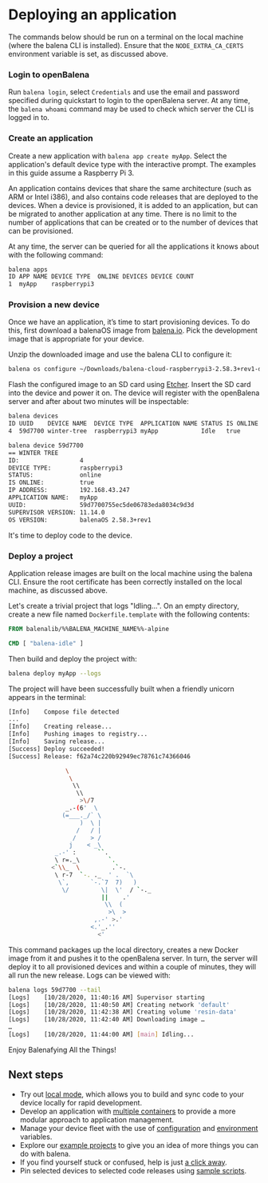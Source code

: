 # Deploying an application

The commands below should be run on a terminal on the local machine (where the
balena CLI is installed). Ensure that the `NODE_EXTRA_CA_CERTS` environment
variable is set, as discussed above.

### Login to openBalena

Run `balena login`, select `Credentials` and use the email and password
specified during quickstart to login to the openBalena server. At any time, the
`balena whoami` command may be used to check which server the CLI is logged in to.

### Create an application

Create a new application with `balena app create myApp`. Select the application's
default device type with the interactive prompt. The examples in this guide assume
a Raspberry Pi 3.

An application contains devices that share the same architecture (such as ARM
or Intel i386), and also contains code releases that are deployed to the devices.
When a device is provisioned, it is added to an application, but can be migrated
to another application at any time. There is no limit to the number of applications
that can be created or to the number of devices that can be provisioned.

At any time, the server can be queried for all the applications it knows about
with the following command:

```bash
balena apps
ID APP NAME DEVICE TYPE  ONLINE DEVICES DEVICE COUNT
1  myApp    raspberrypi3
```

### Provision a new device

Once we have an application, it’s time to start provisioning devices. To do this,
first download a balenaOS image from [balena.io](https://balena.io/os/#download).
Pick the development image that is appropriate for your device.

Unzip the downloaded image and use the balena CLI to configure it:

```bash
balena os configure ~/Downloads/balena-cloud-raspberrypi3-2.58.3+rev1-dev-v11.14.0.img --app myApp
```

Flash the configured image to an SD card using [Etcher](https://balena.io/etcher).
Insert the SD card into the device and power it on. The device will register with
the openBalena server and after about two minutes will be inspectable:

```bash
balena devices
ID UUID    DEVICE NAME  DEVICE TYPE  APPLICATION NAME STATUS IS ONLINE SUPERVISOR VERSION OS VERSION
4  59d7700 winter-tree  raspberrypi3 myApp            Idle   true      11.14.0            balenaOS 2.58.3+rev1

balena device 59d7700
== WINTER TREE
ID:                 4
DEVICE TYPE:        raspberrypi3
STATUS:             online
IS ONLINE:          true
IP ADDRESS:         192.168.43.247
APPLICATION NAME:   myApp
UUID:               59d7700755ec5de06783eda8034c9d3d
SUPERVISOR VERSION: 11.14.0
OS VERSION:         balenaOS 2.58.3+rev1
```

It's time to deploy code to the device.

### Deploy a project

Application release images are built on the local machine using the balena CLI.
Ensure the root certificate has been correctly installed on the local machine,
as discussed above.

Let's create a trivial project that logs "Idling...". On an empty directory,
create a new file named `Dockerfile.template` with the following contents:

```dockerfile
FROM balenalib/%%BALENA_MACHINE_NAME%%-alpine

CMD [ "balena-idle" ]
```

Then build and deploy the project with:

```bash
balena deploy myApp --logs
```

The project will have been successfully built when a friendly unicorn appears in
the terminal:

```bash
[Info]    Compose file detected
...
[Info]    Creating release...
[Info]    Pushing images to registry...
[Info]    Saving release...
[Success] Deploy succeeded!
[Success] Release: f62a74c220b92949ec78761c74366046

			    \
			     \
			      \\
			       \\
			        >\/7
			    _.-(6'  \
			   (=___._/` \
			        )  \ |
			       /   / |
			      /    > /
			     j    < _\
			 _.-' :      ``.
			 \ r=._\        `.
			<`\\_  \         .`-.
			 \ r-7  `-. ._  ' .  `\
			  \`,      `-.`7  7)   )
			   \/         \|  \'  / `-._
			              ||    .'
			               \\  (
			                >\  >
			            ,.-' >.'
			           <.'_.''
			             <'
```

This command packages up the local directory, creates a new Docker image from
it and pushes it to the openBalena server. In turn, the server will deploy it to
all provisioned devices and within a couple of minutes, they will all run the
new release. Logs can be viewed with:

```bash
balena logs 59d7700 --tail
[Logs]    [10/28/2020, 11:40:16 AM] Supervisor starting
[Logs]    [10/28/2020, 11:40:50 AM] Creating network 'default'
[Logs]    [10/28/2020, 11:42:38 AM] Creating volume 'resin-data'
[Logs]    [10/28/2020, 11:42:40 AM] Downloading image …
…
[Logs]    [10/28/2020, 11:44:00 AM] [main] Idling...
```

Enjoy Balenafying All the Things!

## Next steps

- Try out [local mode](https://www.balena.io/docs/learn/develop/local-mode),
  which allows you to build and sync code to your device locally for rapid
  development.
- Develop an application with [multiple containers](https://www.balena.io/docs/learn/develop/multicontainer)
  to provide a more modular approach to application management.
- Manage your device fleet with the use of [configuration](https://www.balena.io/docs/learn/manage/configuration/)
  and [environment](https://www.balena.io/docs/learn/manage/serv-vars/) variables.
- Explore our [example projects](https://balena.io/blog/tags/etcher-featured/)
  to give you an idea of more things you can do with balena.
- If you find yourself stuck or confused, help is just [a click away](https://www.balena.io/support).
- Pin selected devices to selected code releases using
  [sample scripts](https://github.com/balena-io-examples/staged-releases).